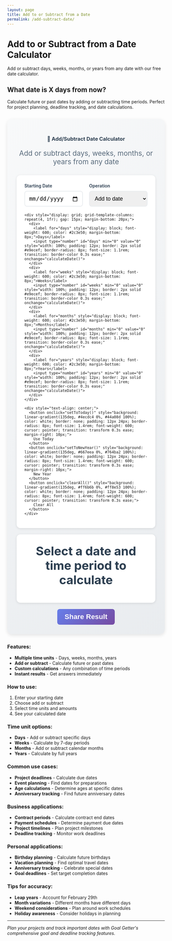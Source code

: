 ```yaml
---
layout: page
title: Add to or Subtract from a Date
permalink: /add-subtract-date/
---
```


# Add to or Subtract from a Date Calculator

Add or subtract days, weeks, months, or years from any date with our free date calculator.

## What date is X days from now?

Calculate future or past dates by adding or subtracting time periods. Perfect for project planning, deadline tracking, and date calculations.

<div class="calculator-container" style="background: linear-gradient(135deg, #f8f9fa 0%, #e9ecef 100%); padding: 30px; border-radius: 16px; margin: 30px 0; box-shadow: 0 4px 12px rgba(0,0,0,0.1);">
  <div class="calculator-header" style="text-align: center; margin-bottom: 30px;">
    <h3 style="color: #2c3e50; margin-bottom: 10px;">📅 Add/Subtract Date Calculator</h3>
    <p style="color: #5a6c7d; font-size: 1.4rem;">Add or subtract days, weeks, months, or years from any date</p>
  </div>
  
  <div class="calculator-inputs" style="background: white; padding: 25px; border-radius: 12px; box-shadow: 0 2px 8px rgba(0,0,0,0.1); margin-bottom: 20px;">
    <div style="display: grid; grid-template-columns: 1fr 1fr; gap: 20px; margin-bottom: 20px;">
      <div>
        <label for="startDate" style="display: block; font-weight: 600; color: #2c3e50; margin-bottom: 8px;">Starting Date</label>
        <input type="date" id="startDate" style="width: 100%; padding: 12px; border: 2px solid #e9ecef; border-radius: 8px; font-size: 1.1rem; transition: border-color 0.3s ease;" onchange="calculateDate()">
      </div>
      <div>
        <label for="operation" style="display: block; font-weight: 600; color: #2c3e50; margin-bottom: 8px;">Operation</label>
        <select id="operation" style="width: 100%; padding: 12px; border: 2px solid #e9ecef; border-radius: 8px; font-size: 1.1rem; transition: border-color 0.3s ease;" onchange="calculateDate()">
          <option value="add">Add to date</option>
          <option value="subtract">Subtract from date</option>
        </select>
      </div>
    </div>
    
    <div style="display: grid; grid-template-columns: repeat(4, 1fr); gap: 15px; margin-bottom: 20px;">
      <div>
        <label for="days" style="display: block; font-weight: 600; color: #2c3e50; margin-bottom: 8px;">Days</label>
        <input type="number" id="days" min="0" value="0" style="width: 100%; padding: 12px; border: 2px solid #e9ecef; border-radius: 8px; font-size: 1.1rem; transition: border-color 0.3s ease;" onchange="calculateDate()">
      </div>
      <div>
        <label for="weeks" style="display: block; font-weight: 600; color: #2c3e50; margin-bottom: 8px;">Weeks</label>
        <input type="number" id="weeks" min="0" value="0" style="width: 100%; padding: 12px; border: 2px solid #e9ecef; border-radius: 8px; font-size: 1.1rem; transition: border-color 0.3s ease;" onchange="calculateDate()">
      </div>
      <div>
        <label for="months" style="display: block; font-weight: 600; color: #2c3e50; margin-bottom: 8px;">Months</label>
        <input type="number" id="months" min="0" value="0" style="width: 100%; padding: 12px; border: 2px solid #e9ecef; border-radius: 8px; font-size: 1.1rem; transition: border-color 0.3s ease;" onchange="calculateDate()">
      </div>
      <div>
        <label for="years" style="display: block; font-weight: 600; color: #2c3e50; margin-bottom: 8px;">Years</label>
        <input type="number" id="years" min="0" value="0" style="width: 100%; padding: 12px; border: 2px solid #e9ecef; border-radius: 8px; font-size: 1.1rem; transition: border-color 0.3s ease;" onchange="calculateDate()">
      </div>
    </div>
    
    <div style="text-align: center;">
      <button onclick="setToToday()" style="background: linear-gradient(135deg, #4ecdc4 0%, #44a08d 100%); color: white; border: none; padding: 12px 24px; border-radius: 8px; font-size: 1.4rem; font-weight: 600; cursor: pointer; transition: transform 0.3s ease; margin-right: 10px;">
        Use Today
      </button>
      <button onclick="setToNewYear()" style="background: linear-gradient(135deg, #667eea 0%, #764ba2 100%); color: white; border: none; padding: 12px 24px; border-radius: 8px; font-size: 1.4rem; font-weight: 600; cursor: pointer; transition: transform 0.3s ease; margin-right: 10px;">
        New Year
      </button>
      <button onclick="clearAll()" style="background: linear-gradient(135deg, #ff6b6b 0%, #ff8e53 100%); color: white; border: none; padding: 12px 24px; border-radius: 8px; font-size: 1.4rem; font-weight: 600; cursor: pointer; transition: transform 0.3s ease;">
        Clear All
      </button>
    </div>
  </div>
  
  <div class="result-display" style="text-align: center; padding: 30px; background: white; border-radius: 12px; box-shadow: 0 2px 8px rgba(0,0,0,0.1); margin-bottom: 20px;">
    <div id="result" style="font-size: 2.4rem; font-weight: 700; color: #2c3e50; margin-bottom: 20px;">
      Select a date and time period to calculate
    </div>
    <div id="detailedBreakdown" style="display: grid; grid-template-columns: repeat(auto-fit, minmax(150px, 1fr)); gap: 15px;">
      <!-- Detailed breakdown will be inserted here -->
    </div>
  </div>
  
  <div class="calculator-actions" style="text-align: center;">
    <button onclick="shareResult()" style="background: linear-gradient(135deg, #667eea 0%, #764ba2 100%); color: white; border: none; padding: 12px 24px; border-radius: 8px; font-size: 1.4rem; font-weight: 600; cursor: pointer;">
      Share Result
    </button>
  </div>
</div>

<script>
function calculateDate() {
  const startDate = document.getElementById('startDate').value;
  const operation = document.getElementById('operation').value;
  const days = parseInt(document.getElementById('days').value) || 0;
  const weeks = parseInt(document.getElementById('weeks').value) || 0;
  const months = parseInt(document.getElementById('months').value) || 0;
  const years = parseInt(document.getElementById('years').value) || 0;
  
  if (!startDate) {
    document.getElementById('result').innerHTML = 'Select a starting date to calculate';
    document.getElementById('detailedBreakdown').innerHTML = '';
    return;
  }
  
  if (days === 0 && weeks === 0 && months === 0 && years === 0) {
    document.getElementById('result').innerHTML = 'Enter time periods to add or subtract';
    document.getElementById('detailedBreakdown').innerHTML = '';
    return;
  }
  
  const start = new Date(startDate);
  const result = new Date(start);
  
  // Calculate total days to add/subtract
  const totalDays = days + (weeks * 7);
  const multiplier = operation === 'add' ? 1 : -1;
  
  // Add/subtract years
  if (years > 0) {
    result.setFullYear(result.getFullYear() + (years * multiplier));
  }
  
  // Add/subtract months
  if (months > 0) {
    result.setMonth(result.getMonth() + (months * multiplier));
  }
  
  // Add/subtract days
  if (totalDays > 0) {
    result.setDate(result.getDate() + (totalDays * multiplier));
  }
  
  // Format the result
  const resultString = result.toLocaleDateString('en-US', {
    weekday: 'long',
    year: 'numeric',
    month: 'long',
    day: 'numeric'
  });
  
  // Update main result
  const operationText = operation === 'add' ? 'after' : 'before';
  document.getElementById('result').innerHTML = `${resultString}`;
  
  // Create detailed breakdown
  const breakdown = `
    <div style="background: #f8f9fa; padding: 15px; border-radius: 8px;">
      <div style="font-weight: 600; color: #2c3e50;">Original Date</div>
      <div style="font-size: 1.2rem; font-weight: 700; color: #667eea;">${start.toLocaleDateString()}</div>
    </div>
    <div style="background: #f8f9fa; padding: 15px; border-radius: 8px;">
      <div style="font-weight: 600; color: #2c3e50;">Operation</div>
      <div style="font-size: 1.2rem; font-weight: 700; color: #4ecdc4;">${operation === 'add' ? 'Add' : 'Subtract'}</div>
    </div>
    <div style="background: #f8f9fa; padding: 15px; border-radius: 8px;">
      <div style="font-weight: 600; color: #2c3e50;">Time Period</div>
      <div style="font-size: 1.2rem; font-weight: 700; color: #667eea;">${years}y ${months}m ${weeks}w ${days}d</div>
    </div>
    <div style="background: #f8f9fa; padding: 15px; border-radius: 8px;">
      <div style="font-weight: 600; color: #2c3e50;">Total Days</div>
      <div style="font-size: 1.2rem; font-weight: 700; color: #4ecdc4;">${totalDays + (years * 365.25) + (months * 30.44)}</div>
    </div>
  `;
  
  document.getElementById('detailedBreakdown').innerHTML = breakdown;
}

function setToToday() {
  const today = new Date().toISOString().split('T')[0];
  document.getElementById('startDate').value = today;
  document.getElementById('days').value = '1';
  calculateDate();
}

function setToNewYear() {
  const nextYear = new Date().getFullYear() + 1;
  const nextYearString = nextYear + '-01-01';
  document.getElementById('startDate').value = nextYearString;
  document.getElementById('years').value = '1';
  calculateDate();
}

function clearAll() {
  document.getElementById('days').value = '0';
  document.getElementById('weeks').value = '0';
  document.getElementById('months').value = '0';
  document.getElementById('years').value = '0';
  calculateDate();
}

function shareResult() {
  const startDate = document.getElementById('startDate').value;
  const operation = document.getElementById('operation').value;
  const days = parseInt(document.getElementById('days').value) || 0;
  const weeks = parseInt(document.getElementById('weeks').value) || 0;
  const months = parseInt(document.getElementById('months').value) || 0;
  const years = parseInt(document.getElementById('years').value) || 0;
  
  if (!startDate || (days === 0 && weeks === 0 && months === 0 && years === 0)) {
    alert('Please select a date and enter time periods first');
    return;
  }
  
  const start = new Date(startDate);
  const result = new Date(start);
  
  const totalDays = days + (weeks * 7);
  const multiplier = operation === 'add' ? 1 : -1;
  
  if (years > 0) result.setFullYear(result.getFullYear() + (years * multiplier));
  if (months > 0) result.setMonth(result.getMonth() + (months * multiplier));
  if (totalDays > 0) result.setDate(result.getDate() + (totalDays * multiplier));
  
  const resultString = result.toLocaleDateString();
  const operationText = operation === 'add' ? 'after' : 'before';
  
  const shareText = `${resultString} is ${years}y ${months}m ${weeks}w ${days}d ${operationText} ${startDate}. Calculate your own: ${window.location.href}`;
  
  if (navigator.share) {
    navigator.share({
      title: 'Add/Subtract Date Calculator',
      text: shareText,
      url: window.location.href
    });
  } else {
    navigator.clipboard.writeText(shareText).then(() => {
      alert('Result copied to clipboard!');
    });
  }
}

// Initialize with today's date
document.addEventListener('DOMContentLoaded', function() {
  const today = new Date().toISOString().split('T')[0];
  document.getElementById('startDate').value = today;
  calculateDate();
});
</script>

### Features:
- **Multiple time units** - Days, weeks, months, years
- **Add or subtract** - Calculate future or past dates
- **Custom calculations** - Any combination of time periods
- **Instant results** - Get answers immediately

### How to use:
1. Enter your starting date
2. Choose add or subtract
3. Select time units and amounts
4. See your calculated date

### Time unit options:
- **Days** - Add or subtract specific days
- **Weeks** - Calculate by 7-day periods
- **Months** - Add or subtract calendar months
- **Years** - Calculate by full years

### Common use cases:
- **Project deadlines** - Calculate due dates
- **Event planning** - Find dates for preparations
- **Age calculations** - Determine ages at specific dates
- **Anniversary tracking** - Find future anniversary dates

### Business applications:
- **Contract periods** - Calculate contract end dates
- **Payment schedules** - Determine payment due dates
- **Project timelines** - Plan project milestones
- **Deadline tracking** - Monitor work deadlines

### Personal applications:
- **Birthday planning** - Calculate future birthdays
- **Vacation planning** - Find optimal travel dates
- **Anniversary tracking** - Celebrate special dates
- **Goal deadlines** - Set target completion dates

### Tips for accuracy:
- **Leap years** - Account for February 29th
- **Month variations** - Different months have different days
- **Weekend considerations** - Plan around work schedules
- **Holiday awareness** - Consider holidays in planning

---

*Plan your projects and track important dates with Goal Getter's comprehensive goal and deadline tracking features.*
